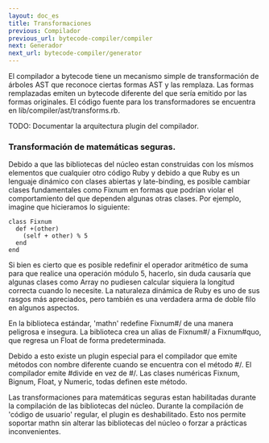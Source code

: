 ```yaml
---
layout: doc_es
title: Transformaciones
previous: Compilador
previous_url: bytecode-compiler/compiler
next: Generador
next_url: bytecode-compiler/generator
---
```


El compilador a bytecode tiene un mecanismo simple de transformación
de árboles AST que reconoce ciertas formas AST y las remplaza. Las
formas remplazadas emiten un bytecode diferente del que sería emitido
por las formas originales. El código fuente para los transformadores
se encuentra en lib/compiler/ast/transforms.rb.


TODO: Documentar la arquitectura plugin del compilador.


### Transformación de matemáticas seguras.

Debido a que las bibliotecas del núcleo estan construidas con los
mísmos elementos que cualquier otro código Ruby y debido a que Ruby es
un lenguaje dinámico con clases abiertas y late-binding, es posible
cambiar clases fundamentales como Fixnum en formas que podrían violar
el comportamiento del que dependen algunas otras clases. Por ejemplo,
imagine que hicieramos lo siguiente:

    class Fixnum
      def +(other)
        (self + other) % 5
      end
    end

Si bien es cierto que es posible redefinir el operador aritmético de
suma para que realice una operación módulo 5, hacerlo, sin duda
causaría que algunas clases como Array no pudiesen calcular siquiera la
longitud correcta cuando lo necesite. La naturaleza dinámica de Ruby
es uno de sus rasgos más apreciados, pero también es una verdadera
arma de doble filo en algunos aspectos.

En la biblioteca estándar, 'mathn' redefine Fixnum#/ de una manera
peligrosa e insegura. La biblioteca crea un alias de Fixnum#/ a
Fixnum#quo, que regresa un Float de forma predeterminada.

Debido a esto existe un plugin especial para el compilador que emite
métodos con nombre diferente cuando se encuentra con el método #/. El
compilador emite #divide en vez de #/. Las clases numéricas Fixnum,
Bignum, Float, y Numeric, todas definen este método.

Las transformaciones para matemáticas seguras estan habilitadas
durante la compilación de las bibliotecas del núcleo. Durante la
compilación de 'código de usuario' regular, el plugin es
deshabilitado. Esto nos permite soportar mathn sin alterar las
bibliotecas del núcleo o forzar a prácticas inconvenientes.
